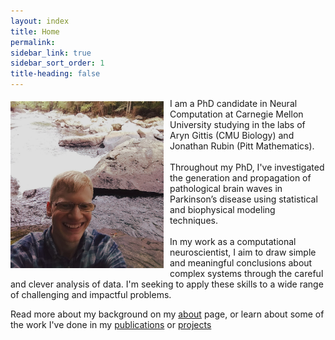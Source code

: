 ```yaml
---
layout: index
title: Home
permalink: 
sidebar_link: true
sidebar_sort_order: 1
title-heading: false
---
```


<img align="left" src="img/falls.png" alt="Swallow Falls State Park, MD" style="width:245px; margin: 5px 10px 10px 0px;"> I am a PhD candidate in Neural Computation at Carnegie Mellon University studying in the labs of Aryn Gittis (CMU Biology) and Jonathan Rubin (Pitt Mathematics).<br><br>Throughout my PhD, I've investigated the generation and propagation of pathological brain waves in Parkinson’s disease using statistical and biophysical modeling techniques.<br><br>In my work as a computational neuroscientist, I aim to draw simple and meaningful conclusions about complex systems through the careful and clever analysis of data. I'm seeking to apply these skills to a wide range of challenging and impactful problems.

Read more about my background on my [about](../about) page, or learn about some of the work I've done in my [publications](../publications) or [projects](../projects)